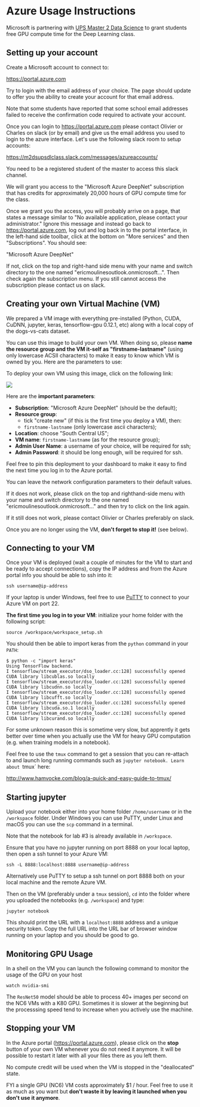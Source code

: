 # Azure Usage Instructions

Microsoft is partnering with [UPS Master 2 Data Science](
http://datascience-x-master-paris-saclay.fr/) to grant students
free GPU compute time for the Deep Learning class.

## Setting up your account

Create a Microsoft account to connect to:

https://portal.azure.com

Try to login with the email address of your choice. The page should
update to offer you the ability to create your account for that email
address.

Note that some students have reported that some school email addresses
failed to receive the confirmation code required to activate your
account.

Once you can login to https://portal.azure.com please contact Olivier or
Charles on slack (or by email) and give us the email address you used to
login to the azure interface. Let's use the following slack room to
setup accounts:

https://m2dsupsdlclass.slack.com/messages/azureaccounts/

You need to be a registered student of the master to access this slack
channel.

We will grant you access to the "Microsoft Azure DeepNet" subscription
that has credits for approximately 20,000 hours of GPU compute time for
the class.

Once we grant you the access, you will probably arrive on a page, that
states a message similar to "No available application, please contact
your administrator." Ignore this message and instead go back to
https://portal.azure.com, log out and log back in to the portal
interface, in the left-hand side toolbar, click at the bottom on "More
services" and then "Subscriptions". You should see:

"Microsoft Azure DeepNet"

If not, click on the top and right-hand side menu with your name and
switch directory to the one named "ericmoulinesoutlook.onmicrosoft...".
Then check again the subscription menu. If you still cannot access the
subscription please contact us on slack.


## Creating your own Virtual Machine (VM)

We prepared a VM image with everything pre-installed (Python, CUDA,
CuDNN, jupyter, keras, tensorflow-gpu 0.12.1, etc) along with a local
copy of the dogs-vs-cats dataset.

You can use this image to build your own VM. When doing so, please
**name the resource group and the VM it-self as "firstname-lastname"**
(using only lowercase ACSII characters) to make it easy to know which VM
is owned by you. Here are the parameters to use:

To deploy your own VM using this image, click on the following link:

<a href="https://portal.azure.com/#create/Microsoft.Template/uri/https%3A%2F%2Fraw.githubusercontent.com%2Fm2dsupsdlclass%2Fazure-deployment%2Fmaster%2Fazuredeploy.json" target="_blank">
    <img src="http://azuredeploy.net/deploybutton.png"/>
</a>

Here are the **important parameters**:

- **Subscription**: "Microsoft Azure DeepNet" (should be the default);
- **Resource group**:
  - tick "create new" (if this is the first time you deploy a VM), then:
  - `firstname-lastname` (only lowercase ascii characters);
- **Location**: choose "South Central US";
- **VM name**: `firstname-lastname` (as for the resource group);
- **Admin User Name**: a username of your choice, will be required for ssh;
- **Admin Password**: it should be long enough, will be required for ssh.

Feel free to pin this deployment to your dashboard to make it easy to
find the next time you log in to the Azure portal.

You can leave the network configuration parameters to their default
values.

If it does not work, please click on the top and righthand-side menu
with your name and switch directory to the one named
"ericmoulinesoutlook.onmicrosoft..." and then try to click on the link
again.

If it still does not work, please contact Olivier or Charles preferably
on slack.

Once you are no longer using the VM, **don't forget to stop it!** (see
below).


## Connecting to your VM

Once your VM is deployed (wait a couple of minutes for the VM to start
and be ready to accept connections), copy the IP address and from the
Azure portal info you should be able to ssh into it:

    ssh username@ip-address

If your laptop is under Windows, feel free to use
[PuTTY](http://www.chiark.greenend.org.uk/~sgtatham/putty/) to connect
to your Azure VM on port 22.

**The first time you log in to your VM**: initialize your home folder
with the following script:

    source /workspace/workspace_setup.sh

You should then be able to import keras from the `python` command in
your `PATH`:

    $ python -c "import keras"
    Using TensorFlow backend.
    I tensorflow/stream_executor/dso_loader.cc:128] successfully opened CUDA library libcublas.so locally
    I tensorflow/stream_executor/dso_loader.cc:128] successfully opened CUDA library libcudnn.so locally
    I tensorflow/stream_executor/dso_loader.cc:128] successfully opened CUDA library libcufft.so locally
    I tensorflow/stream_executor/dso_loader.cc:128] successfully opened CUDA library libcuda.so.1 locally
    I tensorflow/stream_executor/dso_loader.cc:128] successfully opened CUDA library libcurand.so locally

For some unknown reason this is sometime very slow, but apprently it
gets better over time when you actually use the VM for heavy GPU
computation (e.g. when training models in a notebook).

Feel free to use the `tmux` command to get a session that you can
re-attach to and launch long running commands such as `jupyter
notebook. Learn about `tmux` here:

http://www.hamvocke.com/blog/a-quick-and-easy-guide-to-tmux/

## Starting jupyter

Upload your notebook either into your home folder `/home/username` or in
the `/workspace` folder. Under Windows you can use PuTTY, under Linux
and macOS you can use the `scp` command in a terminal.

Note that the notebook for lab #3 is already available in `/workspace`.

Ensure that you have no jupyter running on port 8888 on your local
laptop, then open a ssh tunnel to your Azure VM:

    ssh -L 8888:localhost:8888 username@ip-address

Alternatively use PuTTY to setup a ssh tunnel on port 8888 both on your
local machine and the remote Azure VM.

Then on the VM (preferably under a `tmux` session), `cd` into the folder
where you uploaded the notebooks (e.g. `/workspace`) and type:

    jupyter notebook

This should print the URL with a `localhost:8888` address and a unique
security token. Copy the full URL into the URL bar of browser window
running on your laptop and you should be good to go.


## Monitoring GPU Usage

In a shell on the VM you can launch the following command to monitor the
usage of the GPU on your host

    watch nvidia-smi

The `ResNet50` model should be able to process 40+ images per second on
the NC6 VMs with a K80 GPU. Sometimes it is slower at the beginning but
the processsing speed tend to increase when you actively use the
machine.

## Stopping your VM

In the Azure portal (https://portal.azure.com), please click on the
**stop** button of your own VM whenever you do not need it anymore. It
will be possible to restart it later with all your files there as you
left them.

No compute credit will be used when the VM is stopped in the
"deallocated" state.

FYI a single GPU (NC6) VM costs approximately $1 / hour. Feel free to
use it as much as you want but **don't waste it by leaving it launched
when you don't use it anymore**.
